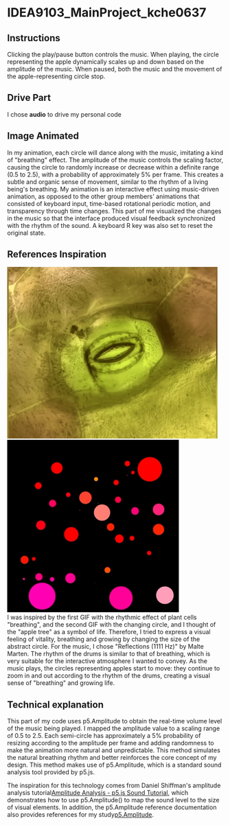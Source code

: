 # IDEA9103_MainProject_kche0637
## Instructions
Clicking the play/pause button controls the music. When playing, the circle representing the apple dynamically scales up and down based on the amplitude of the music. When paused, both the music and the movement of the apple-representing circle stop.
## Drive Part
I chose **audio** to drive my personal code
## Image Animated
In my animation, each circle will dance along with the music, imitating a kind of "breathing" effect. The amplitude of the music controls the scaling factor, causing the circle to randomly increase or decrease within a definite range (0.5 to 2.5), with a probability of approximately 5% per frame. This creates a subtle and organic sense of movement, similar to the rhythm of a living being's breathing.
My animation is an interactive effect using music-driven animation, as opposed to the other group members' animations that consisted of keyboard input, time-based rotational periodic motion, and transparency through time changes. This part of me visualized the changes in the music so that the interface produced visual feedback synchronized with the rhythm of the sound. A keyboard R key was also set to reset the original state.
## References Inspiration
![FruitTree](readmeImages/Plant_Cell_Respiration.GIF)<br/>
![FruitTree](readmeImages/Circular_Breathing.GIF)<br/>
I was inspired by the first GIF with the rhythmic effect of plant cells "breathing", and the second GIF with the changing circle, and I thought of the "apple tree" as a symbol of life. Therefore, I tried to express a visual feeling of vitality, breathing and growing by changing the size of the abstract circle. For the music, I chose "Reflections (1111 Hz)" by Malte Marten. The rhythm of the drums is similar to that of breathing, which is very suitable for the interactive atmosphere I wanted to convey. As the music plays, the circles representing apples start to move: they continue to zoom in and out according to the rhythm of the drums, creating a visual sense of "breathing" and growing life.
## Technical explanation
This part of my code uses p5.Amplitude to obtain the real-time volume level of the music being played. I mapped the amplitude value to a scaling range of 0.5 to 2.5. Each semi-circle has approximately a 5% probability of resizing according to the amplitude per frame and adding randomness to make the animation more natural and unpredictable. This method simulates the natural breathing rhythm and better reinforces the core concept of my design. This method makes use of p5.Amplitude, which is a standard sound analysis tool provided by p5.js.

The inspiration for this technology comes from Daniel Shiffman's amplitude analysis tutorial[Amplitude Analysis - p5.js Sound Tutorial](https://www.youtube.com/watch?v=NCCHQwNAN6Y&t=244s), which demonstrates how to use p5.Amplitude() to map the sound level to the size of visual elements. In addition, the p5.Amplitude reference documentation also provides references for my study[p5.Amplitude](https://p5js.org/reference/p5.sound/p5.Amplitude/?utm_source=chatgpt.com).
